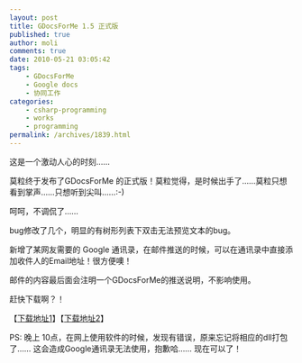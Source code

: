 ```yaml
---
layout: post
title: GDocsForMe 1.5 正式版
published: true
author: moli
comments: true
date: 2010-05-21 03:05:42
tags:
    - GDocsForMe
    - Google docs
    - 协同工作
categories:
    - csharp-programming
    - works
    - programming
permalink: /archives/1839.html
---
```

[][1]这是一个激动人心的时刻……

莫粒终于发布了GDocsForMe 的正式版！莫粒觉得，是时候出手了……莫粒只想看到掌声……只想听到尖叫……:-)

呵呵，不调侃了……

bug修改了几个，明显的有树形列表下双击无法预览文本的bug。

新增了某网友需要的 Google 通讯录，在邮件推送的时候，可以在通讯录中直接添加收件人的Email地址！很方便噢！

邮件的内容最后面会注明一个GDocsForMe的推送说明，不影响使用。

赶快下载啊？！

【[下载地址1][2]】【[下载地址2][3]】

PS: 晚上 10点，在网上使用软件的时候，发现有错误，原来忘记将相应的dll打包了…… 这会造成Google通讯录无法使用，抱歉哈…… 现在可以了！

 [1]: http://huoxr.com/wp-content/uploads/2010/05/google-constact.png
 [2]: http://soft.huoxr.com/uploads/3/5/4/0/3540413/gdocsforme.zip
 [3]: /molisoft/down/GDocsForMe.zip